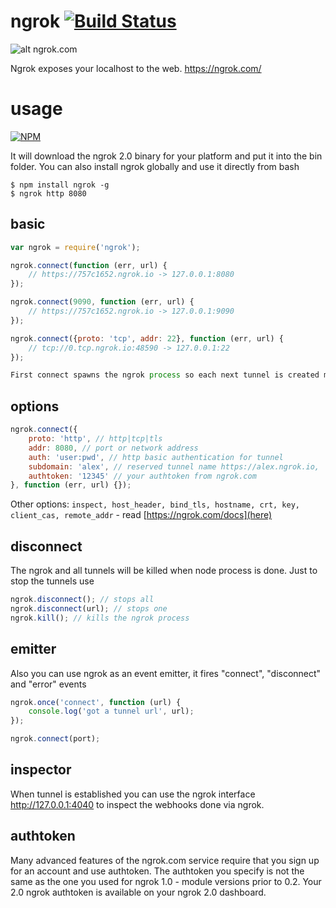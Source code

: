 ngrok [![Build Status](https://travis-ci.org/bubenshchykov/ngrok.png?branch=master)](https://travis-ci.org/bubenshchykov/ngrok)
=====

![alt ngrok.com](https://ngrok.com/static/img/overview.png)

Ngrok exposes your localhost to the web. https://ngrok.com/

usage
===

[![NPM](https://nodei.co/npm/ngrok.png?global=true&&downloads=true&downloadRank=true&stars=true)](https://nodei.co/npm/ngrok/)

It will download the ngrok 2.0 binary for your platform and put it into the bin folder. You can also install ngrok globally and use it directly from bash
```shell
$ npm install ngrok -g
$ ngrok http 8080
```

## basic
```javascript
var ngrok = require('ngrok');

ngrok.connect(function (err, url) {
	// https://757c1652.ngrok.io -> 127.0.0.1:8080 
});

ngrok.connect(9090, function (err, url) {
	// https://757c1652.ngrok.io -> 127.0.0.1:9090 
});

ngrok.connect({proto: 'tcp', addr: 22}, function (err, url) {
	// tcp://0.tcp.ngrok.io:48590 -> 127.0.0.1:22
});

First connect spawns the ngrok process so each next tunnel is created much faster.

```
## options
```javascript
ngrok.connect({
	proto: 'http', // http|tcp|tls
	addr: 8080, // port or network address
	auth: 'user:pwd', // http basic authentication for tunnel
	subdomain: 'alex', // reserved tunnel name https://alex.ngrok.io,
	authtoken: '12345' // your authtoken from ngrok.com
}, function (err, url) {});
```

Other options: `inspect, host_header, bind_tls, hostname, crt, key, client_cas, remote_addr` - read [https://ngrok.com/docs](here)

## disconnect
The ngrok and all tunnels will be killed when node process is done. Just to stop the tunnels use
```javascript
ngrok.disconnect(); // stops all
ngrok.disconnect(url); // stops one
ngrok.kill(); // kills the ngrok process
```

## emitter
Also you can use ngrok as an event emitter, it fires "connect", "disconnect" and "error" events
```javascript
ngrok.once('connect', function (url) {
	console.log('got a tunnel url', url);
});

ngrok.connect(port);
```

## inspector
When tunnel is established you can use the ngrok interface http://127.0.0.1:4040 to inspect the webhooks done via ngrok.

## authtoken
Many advanced features of the ngrok.com service require that you sign up for an account and use authtoken. The authtoken you specify is not the same as the one you used for ngrok 1.0 - module versions prior to 0.2. Your 2.0 ngrok authtoken is available on your ngrok 2.0 dashboard.

